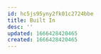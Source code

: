 ```yaml
---
id: hc5js95yny2fk01c2724bbe
title: Built In
desc: ''
updated: 1666428420465
created: 1666428420465
---
```


